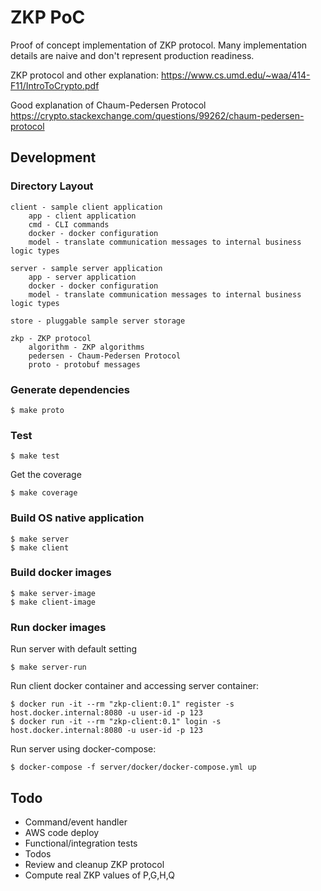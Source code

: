 # ZKP PoC

Proof of concept implementation of ZKP protocol.
Many implementation details are naive and don't represent production readiness.

ZKP protocol and other explanation: https://www.cs.umd.edu/~waa/414-F11/IntroToCrypto.pdf

Good explanation of Chaum-Pedersen Protocol
https://crypto.stackexchange.com/questions/99262/chaum-pedersen-protocol

## Development

### Directory Layout

    client - sample client application 
        app - client application
        cmd - CLI commands
        docker - docker configuration
        model - translate communication messages to internal business logic types
        
    server - sample server application
        app - server application
        docker - docker configuration
        model - translate communication messages to internal business logic types

    store - pluggable sample server storage

    zkp - ZKP protocol
        algorithm - ZKP algorithms
        pedersen - Chaum-Pedersen Protocol
        proto - protobuf messages

### Generate dependencies

```shell
$ make proto
```

### Test

```shell
$ make test
```

Get the coverage
```shell
$ make coverage
```

### Build OS native application

```shell
$ make server
$ make client
```

### Build docker images

```shell
$ make server-image
$ make client-image
```

### Run docker images

Run server with default setting
```shell
$ make server-run
```

Run client docker container and accessing server container:
```shell
$ docker run -it --rm "zkp-client:0.1" register -s host.docker.internal:8080 -u user-id -p 123
$ docker run -it --rm "zkp-client:0.1" login -s host.docker.internal:8080 -u user-id -p 123
```

Run server using docker-compose:
```shell
$ docker-compose -f server/docker/docker-compose.yml up
```

## Todo

* Command/event handler
* AWS code deploy
* Functional/integration tests
* Todos
* Review and cleanup ZKP protocol
* Compute real ZKP values of P,G,H,Q
